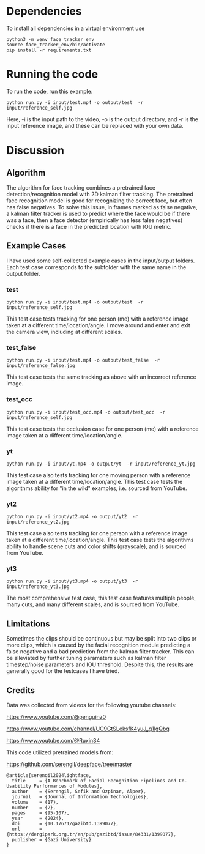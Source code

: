 # Dependencies

To install all dependencies in a virtual environment use 

```
python3 -m venv face_tracker_env
source face_tracker_env/bin/activate
pip install -r requirements.txt
```
# Running the code

To run the code, run this example:

```
python run.py -i input/test.mp4 -o output/test  -r input/reference_self.jpg
```

Here, -i is the input path to the video, -o is the output directory, and -r is the input reference image, and these can be replaced with your own data.

# Discussion

## Algorithm

The algorithm for face tracking combines a pretrained face detection/recognition model with 2D kalman filter tracking. The pretrained face recognition model is good for recognizing the correct face, but often has false negatives. To solve this issue, in frames marked as false negative, a kalman filter tracker is used to predict where the face would be if there was a face, then a face detector (empirically has less false negatives) checks if there is a face in the predicted location with IOU metric. 

## Example Cases

I have used some self-collected example cases in the input/output folders. Each test case corresponds to the subfolder with the same name in the output folder.

### test

```
python run.py -i input/test.mp4 -o output/test  -r input/reference_self.jpg
```

This test case tests tracking for one person (me) with a reference image taken at a different time/location/angle. I move around and enter and exit the camera view, including at different scales.

### test_false

```
python run.py -i input/test.mp4 -o output/test_false  -r input/reference_false.jpg
```

This test case tests the same tracking as above with an incorrect reference image.

### test_occ

```
python run.py -i input/test_occ.mp4 -o output/test_occ  -r input/reference_self.jpg
```

This test case tests the occlusion case for one person (me) with a reference image taken at a different time/location/angle.

### yt

```
python run.py -i input/yt.mp4 -o output/yt  -r input/reference_yt.jpg
```

This test case also tests tracking for one moving person with a reference image taken at a different time/location/angle. This test case tests the algorithms ability for "in the wild" examples, i.e. sourced from YouTube.

### yt2

```
python run.py -i input/yt2.mp4 -o output/yt2  -r input/reference_yt2.jpg
```

This test case also tests tracking for one person with a reference image taken at a different time/location/angle. This test case tests the algorithms ability to handle scene cuts and color shifts (grayscale), and is sourced from YouTube.


### yt3


```
python run.py -i input/yt3.mp4 -o output/yt3  -r input/reference_yt3.jpg
```

The most comprehensive test case, this test case features multiple people, many cuts, and many different scales, and is sourced from YouTube.

## Limitations

Sometimes the clips should be continuous but may be split into two clips or more clips, which is caused by the facial recognition module predicting a false negative and a bad prediction from the kalman filter tracker. This can be alleviated by further tuning paramaters such as kalman filter timestep/noise parameters and IOU threshold. Despite this, the results are generally good for the testcases I have tried. 

## Credits

Data was collected from videos for the following youtube channels:

https://www.youtube.com/@penguinz0

https://www.youtube.com/channel/UC9GtSLeksfK4yuJ_g1lgQbg

https://www.youtube.com/@Ruxin34

This code utilized pretrained models from:

https://github.com/serengil/deepface/tree/master

```
@article{serengil2024lightface,
  title     = {A Benchmark of Facial Recognition Pipelines and Co-Usability Performances of Modules},
  author    = {Serengil, Sefik and Ozpinar, Alper},
  journal   = {Journal of Information Technologies},
  volume    = {17},
  number    = {2},
  pages     = {95-107},
  year      = {2024},
  doi       = {10.17671/gazibtd.1399077},
  url       = {https://dergipark.org.tr/en/pub/gazibtd/issue/84331/1399077},
  publisher = {Gazi University}
}
```